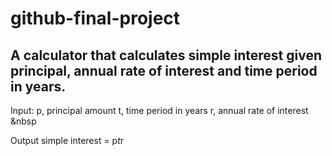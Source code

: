# github-final-project
## A calculator that calculates simple interest given principal, annual rate of interest and time period in years.

Input:
   p, principal amount
   t, time period in years
   r, annual rate of interest
&nbsp

Output
   simple interest = p*t*r
